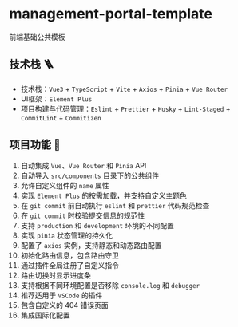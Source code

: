 # management-portal-template

前端基础公共模板

## 技术栈 🪜

- 技术栈：`Vue3` + `TypeScript` + `Vite` + `Axios` + `Pinia` + `Vue Router`
- UI框架：`Element Plus`
- 项目构建与代码管理：`Eslint` + `Prettier` + `Husky` + `Lint-Staged` + `CommitLint` + `Commitizen`

## 项目功能 🔨

1. 自动集成 `Vue`、`Vue Router` 和 `Pinia` API
2. 自动导入 `src/components` 目录下的公共组件
3. 允许自定义组件的 `name` 属性
4. 实现 `Element Plus` 的按需加载，并支持自定义主题色
5. 在 `git commit` 前自动执行 `eslint` 和 `prettier` 代码规范检查
6. 在 `git commit` 时校验提交信息的规范性
7. 支持 `production` 和 `development` 环境的不同配置
8. 实现 `pinia` 状态管理的持久化
9. 配置了 `axios` 实例，支持静态和动态路由配置
10. 初始化路由信息，包含路由守卫
11. 通过插件全局注册了自定义指令
12. 路由切换时显示进度条
13. 支持根据不同环境配置是否移除 `console.log` 和 `debugger`
14. 推荐适用于 `VSCode` 的插件
15. 包含自定义的 404 错误页面
16. 集成国际化配置
